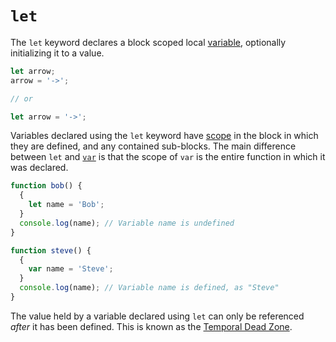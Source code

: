 # `let`

The `let` keyword declares a block scoped local [variable][concept-variable], optionally initializing it to a value.

```javascript
let arrow;
arrow = '->';

// or

let arrow = '->';
```

Variables declared using the `let` keyword have [scope][concept-scope] in the block in which they are defined, and any contained sub-blocks. The main difference between `let` and [`var`][keyword-var] is that the scope of `var` is the entire function in which it was declared.

```javascript
function bob() {
  {
    let name = 'Bob';
  }
  console.log(name); // Variable name is undefined
}
```

```javascript
function steve() {
  {
    var name = 'Steve';
  }
  console.log(name); // Variable name is defined, as "Steve"
}
```

The value held by a variable declared using `let` can only be referenced _after_ it has been defined. This is known as the [Temporal Dead Zone][concept-temporal-dead-zone].

[keyword-var]: ./var.md
[concept-scope]: ../info/scope.md
[concept-temporal-dead-zone]: ../info/scope.md#temporal-dead-zone
[concept-variable]: https://github.com/exercism/v3/blob/main/reference/concepts/variables.md
